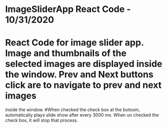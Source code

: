 # ImageSliderApp React Code - 10/31/2020
# React Code for image slider app. Image and thumbnails of the selected images are displayed inside the window. Prev and Next buttons click are to navigate to prev and next images
inside the window.
#When checked the check box at the botoom, automatically plays slide show after every 3000 ms. When un checked the check box, it will stop that process.
